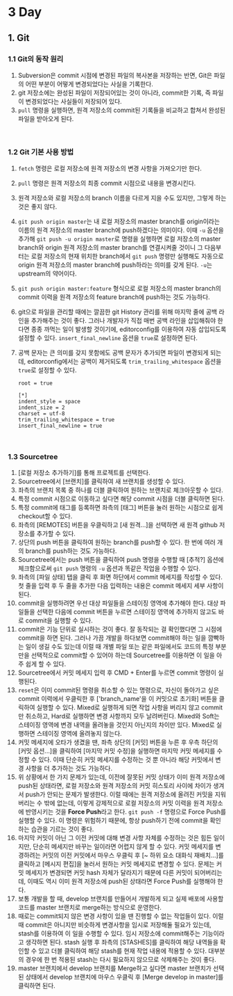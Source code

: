 # 3 Day

## 1. Git

### 1.1 Git의 동작 원리

1. Subversion은 commit 시점에 변경된 파일의 복사본을 저장하는 반면, Git은 파일의 어떤 부분이 어떻게 변경되었다는 사실을 기록한다.
2. git 저장소에는 완성된 파일이 저장되어있는 것이 아니라, commit한 기록, 즉 파일이 변경되었다는 사실들이 저장되어 있다.
3. `pull` 명령을 실행하면, 원격 저장소의 commit된 기록들을 비교하고 합쳐서 완성된 파일을 받아오게 된다.

<br />

### 1.2 Git 기본 사용 방법

1. `fetch` 명령은 로컬 저장소에 원격 저장소의 변경 사항을 가져오기만 한다.

2. `pull` 명령은  원격 저장소의 최종 commit 시점으로 내용을 변경시킨다.

3. 원격 저장소와 로컬 저장소의 branch 이름을 다르게 지을 수도 있지만, 그렇게 하는 것은 좋지 않다.

4. `git push origin master`는 내 로컬 저장소의 master branch를 origin이라는 이름의 원격 저장소의 master branch에 push하겠다는 의미이다. 이때 `-u` 옵션을 추가해 `git push -u origin master`로 명령을 실행하면 로컬 저장소의 master branch와 origin 원격 저장소의 master branch를 연결시켜줄 것이니 그 다음부터는 로컬 저장소의 현재 위치한 branch에서 `git push` 명령만 실행해도 자동으로 origin 원격 저장소의 master branch에 push하라는 의미를 갖게 된다. `-u`는 upstream의 약어이다.

5. `git push origin master:feature` 형식으로 로컬 저장소의 master branch의 commit 이력을 원격 저장소의 feature branch에 push하는 것도 가능하다.

6. git으로 파일을 관리할 때에는 깔끔한 git History 관리를 위해 마지막 줄에 공백 라인을 추가해주는 것이 좋다. 그러나 개발자가 직접 매번 공백 라인을 삽입해줘야 한다면 종종 까먹는 일이 발생할 것이기에, editorconfig를 이용하여 자동 삽입되도록 설정할 수 있다. `insert_final_newline` 옵션을 `true`로 설정하면 된다.

7. 공백 문자는 큰 의미를 갖지 못함에도 공백 문자가 추가되면 파일이 변경되게 되는데, editorconfig에서는 공백이 제거되도록 `trim_trailing_whitespace` 옵션을 `true`로 설정할 수 있다.

   ```
   root = true

   [*]
   indent_style = space
   indent_size = 2
   charset = utf-8
   trim_trailing_whitespace = true
   insert_final_newline = true
   ```

<br />

### 1.3 Sourcetree

1. [로컬 저장소 추가하기]를 통해 프로젝트를 선택한다.
2. Sourcetree에서 [브랜치]를 클릭하여 새 브랜치를 생성할 수 있다.
3. 좌측의 브랜치 목록 중 하나를 더블 클릭하여 원하는 브랜치로 체크아웃할 수 있다.
4. 특정 commit 시점으로 이동하고 싶다면 해당 commit 시점을 더블 클릭하면 된다.
5. 특정 commit에 태그를 등록하면 좌측의 [태그] 버튼을 눌러 원하는 시점으로 쉽게 checkout할 수 있다.
6. 좌측의 [REMOTES] 버튼을 우클릭하고 [새 원격...]을 선택하면 새 원격 github 저장소를 추가할 수 있다.
7. 상단의 push 버튼을 클릭하여 원하는 branch를 push할 수 있다. 한 번에 여러 개의 branch를 push하는 것도 가능하다.
8. Sourcetree에서는 push 버튼을 클릭하여 push 명령을 수행할 때 [추적?] 옵션에 체크함으로써 `git push` 명령의 `-u` 옵션과 똑같은 작업을 수행할 수 있다.
9. 좌측의 [파일 상태] 탭을 클릭 후 화면 하단에서 commit 메세지를 작성할 수 있다. 첫 줄을 입력 후 두 줄을 추가한 다음 입력하는 내용은 commit 메세지 세부 사항이 된다.
10. commit을 실행하려면 우선 대상 파일들을 스테이징 영역에 추가해야 한다. 대상 파일들을 선택한 다음에 commit 버튼을 누르면 스테이징 영역에 추가하지 않고도 바로 commit을 실행할 수 있다.
11. commit은 기능 단위로 실시하는 것이 좋다. 잘 동작되는 걸 확인했다면 그 시점에 commit을 하면 된다. 그러나 가끔 개발을 하다보면 commit해야 하는 일을 깜빡하는 일이 생길 수도 있는데 이럴 때 개별 파일 또는 같은 파일에서도 코드의 특정 부분만을 선택적으로 commit할 수 있어야 하는데 Sourcetree를 이용하면 이 일을 아주 쉽게 할 수 있다.
12. Sourcetree에서 커밋 메세지 입력 후 CMD + Enter를 누르면 commit 명령이 실행된다.
13. `reset`은 이미 commit된 명령을 취소할 수 있는 명령으로, 자신이 돌아가고 싶은 commit 이력에서 우클릭한 후 ['branch_name'을 이 커밋으로 초기화] 버튼을 클릭하여 실행할 수 있다. Mixed로 실행하게 되면 작업 사항을 버리지 않고 commit만 취소하고, Hard로 실행하면 변경 사항까지 모두 날려버린다. Mixed와 Soft는 스테이징 영역에 변경 내역을 올려놓을 것인지 아닌지의 차이만 있다. Mixed로 실행하면 스테이징 영역에 올려놓지 않는다.
14. 커밋 메세지에 오타가 생겼을 땐, 좌측 상단의 [커밋] 버튼을 누른 후 우측 하단의 [커밋 옵션...]을 클릭하여 [마지막 커밋 수정]을 실행하면 마지막 커밋 메세지를 수정할 수 있다. 이때 단순히 커밋 메세지를 수정하는 것 뿐 아니라 해당 커밋에서 변경 사항을 더 추가하는 것도 가능하다.
15. 위 상황에서 한 가지 문제가 있는데, 이전에 잘못된 커밋 상태가 이미 원격 저장소에 push된 상태라면, 로컬 저장소와 원격 저장소의 커밋 히스토리 사이에 차이가 생겨서 push가 안되는 문제가 발생한다. 이럴 때에는 원격 저장소에 올려진 커밋을 지워버리는 수 밖에 없는데, 이렇게 강제적으로 로컬 저장소의 커밋 이력을 원격 저장소에 반영시키는 것을 **Force Push**라고 한다. `git push -f` 명령으로 Force Push를 실행할 수 있다. 이 명령은 위험하기 때문에, 항상 push하기 전에 commit을 확인하는 습관을 기르는 것이 좋다.
16. 마지막 커밋이 아닌 그 이전 커밋에 대해 변경 사항 자체를 수정하는 것은 힘든 일이지만, 단순히 메세지만 바꾸는 일이라면 어렵지 않게 할 수 있다. 커밋 메세지를 변경하려는 커밋의 이전 커밋에서 마우스 우클릭 후 [~ 하위 요소 대화식 재배치...]를 클릭하고 [메시지 편집]을 눌러서 원하는 커밋 메세지로 변경할 수 있다. 문제는 커밋 메세지가 변경되면 커밋 hash 자체가 달라지기 때문에 다른 커밋이 되어버리는데, 이때도 역시 이미 원격 저장소에 push된 상태라면 Force Push를 실행해야 한다.
17. 보통 개발을 할 때, develop 브랜치를 만들어서 개발하게 되고 실제 배포에 사용할 코드를 master 브랜치로 merge하는 방식으로 운영한다.
18. 때로는 commit되지 않은 변경 사항이 있을 땐 진행할 수 없는 작업들이 있다. 이럴 때 commit은 아니지만 비슷하게 변경사항을 임시로 저장해둘 필요가 있는데, stash를 이용하여 이 일을 수행할 수 있다. 임시 저장소에 commit해주는 기능이라고 생각하면 된다. stash 실행 후 좌측의 [STASHES]를 클릭하여 해당 내역들을 확인할 수 있고 더블 클릭하여 해당 stash를 현재 작업 내용에 적용할 수 있다. 대부분의 경우에 한 번 적용된 stash는 다시 필요하지 않으므로 삭제해주는 것이 좋다.
19. master 브랜치에서 develop 브랜치를 Merge하고 싶다면 master 브랜치가 선택된 상태에서 develop 브랜치에 마우스 우클릭 후 [Merge develop in master]를 클릭하면 된다.